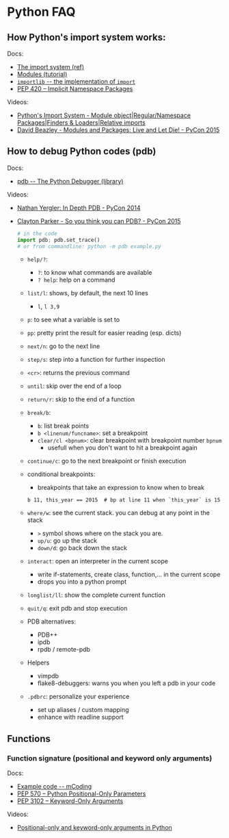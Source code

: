 # Python FAQ

## How Python's import system works:

Docs:

- [The import system (ref)](https://docs.python.org/3/reference/import.html)
- [Modules (tutorial)](https://docs.python.org/3/tutorial/modules.html)
- [`importlib` -- the implementation of `import`](https://docs.python.org/3/library/importlib.html)
- [PEP 420 – Implicit Namespace Packages](https://peps.python.org/pep-0420/)

Videos:

- [Python's Import System - Module object\|Regular/Namespace Packages\|Finders \& Loaders\|Relative imports](https://www.youtube.com/watch?v=QCSz0j8tGmI)
- [David Beazley - Modules and Packages: Live and Let Die! - PyCon 2015](https://youtu.be/0oTh1CXRaQ0)

## How to debug Python codes (pdb)

Docs:

- [pdb -- The Python Debugger (library)](https://docs.python.org/3/library/pdb.html)

Videos:

- [Nathan Yergler: In Depth PDB - PyCon 2014](https://youtu.be/lnlZGhnULn4)
- [Clayton Parker - So you think you can PDB? - PyCon 2015](https://youtu.be/P0pIW5tJrRM)

  ```py
  # in the code
  import pdb; pdb.set_trace()
  # or from commandline: python -m pdb example.py
  ```

  - `help/?`:
    - `?`: to know what commands are available
    - `? help`: help on a command
  - `list/l`: shows, by default, the next 10 lines
    - `l`, `l 3,9`
  - `p`: to see what a variable is set to
  - `pp`: pretty print the result for easier reading (esp. dicts)
  - `next/n`: go to the next line
  - `step/s`: step into a function for further inspection
  - `<cr>`: returns the previous command
  - `until`: skip over the end of a loop
  - `return/r`: skip to the end of a function
  - `break/b`:
    - `b`: list break points
    - `b <linenum/funcname>`: set a breakpoint
    - `clear/cl <bpnum>`: clear breakpoint with breakpoint number `bpnum`
      - usefull when you don't want to hit a breakpoint again
  - `continue/c`: go to the next breakpoint or finish execution
  - conditional breakpoints:
    - breakpoints that take an expression to know when to break
    ```
    b 11, this_year == 2015  # bp at line 11 when `this_year` is 15
    ```
  - `where/w`: see the current stack. you can debug at any point in the stack
    - `>` symbol shows where on the stack you are.
    - `up/u`: go up the stack
    - `down/d`: go back down the stack

  - `interact`: open an interpreter in the current scope
    - write if-statements, create class, function,... in the current scope
    - drops you into a python prompt
  - `longlist/ll`: show the complete current function
  - `quit/q`: exit pdb and stop execution
  - PDB alternatives:
    - PDB++
    - ipdb
    - rpdb / remote-pdb
  - Helpers
    - vimpdb
    - flake8-debuggers: warns you when you left a pdb in your code
  - `.pdbrc`: personalize your experience
    - set up aliases / custom mapping
    - enhance with readline support

## Functions

### Function signature (positional and keyword only arguments)

Docs:

- [Example code -- mCoding](https://github.com/mCodingLLC/VideosSampleCode/blob/c13fcff31a34ccf767515134bf2c3e63a4e1acae/videos/094_positional_and_keyword_only_args/positional_and_keyword_only_args.py)
- [PEP 570 – Python Positional-Only Parameters](https://peps.python.org/pep-0570/)
- [PEP 3102 – Keyword-Only Arguments](https://peps.python.org/pep-3102/)

Videos:

- [Positional-only and keyword-only arguments in Python](https://youtu.be/R8-oAqCgHag)
